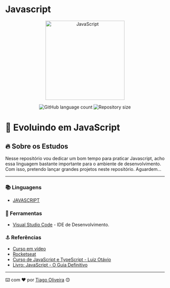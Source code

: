 # Javascript

<div align="center">
  <img src="img/js.svg" alt="JavaScript" width="250" height="250"/>
</div>

<!-- ************************************* Baadges ********************************************* -->
<p align="center">
  <img alt="GitHub language count" src="https://img.shields.io/github/languages/count/tosantos1/JavaScript?color=342680">

  <img alt="Repository size" src="https://img.shields.io/github/repo-size/tosantos1/JavaScript?color=342680">
</p>

<!-- ************************************* Título ********************************************* -->

<h1> 🚀 Evoluindo em JavaScript</h1>

<!-- ************************************* Sobre o projeto ********************************************* -->

<h2>🔥 Sobre os Estudos</h2>

<p> Nesse repositório vou dedicar um bom tempo para praticar Javascript, acho essa linguagem bastante importante para o ambiente de desenvolvimento. Com isso, pretendo lançar grandes projetos neste repositório. Aguardem...</p>

---

<h3>📚 Linguagens</h3>

* <a href="https://medium.com/r/?url=https%3A%2F%2Fyoutu.be%2FcI6WuiHj2E">JAVASCRIPT </a>

<h3>🧰 Ferramentas</h3>

* [Visual Studio Code](https://code.visualstudio.com/) - IDE de Desenvolvimento. 

<h3 id="referencias"> ⚓ Referências</h3>

* [Curso em vídeo](https://www.youtube.com/playlist?list=PLHz_AreHm4dlsK3Nr9GVvXCbpQyHQl1o1)
* [Rocketseat](https://app.rocketseat.com.br/node/o-guia-estelar-de-java-script)
* [Curso de JavaScript e TypeScript - Luiz Otávio](https://www.udemy.com/share/1026xaCUMadF1WQn4=/)
* [Livro: JavaScript - O Guia Definitivo](https://www.amazon.com/Javascript-Guia-Definitivo-Portuguese-Brasil/dp/856583719X)

---
⌨️ com ❤️ por [Tiago Oliveira](https://github.com/tosantos1) 😊
